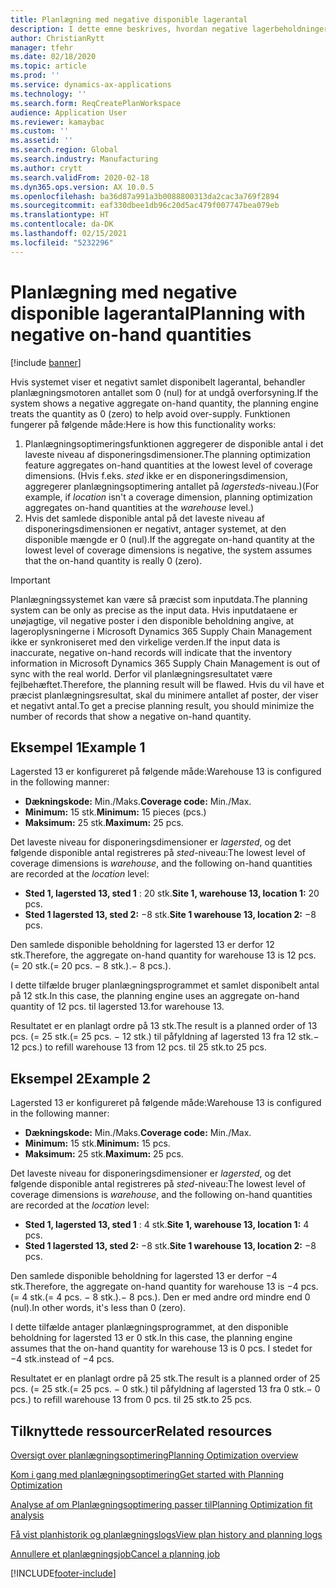```yaml
---
title: Planlægning med negative disponible lagerantal
description: I dette emne beskrives, hvordan negative lagerbeholdninger håndteres, når du bruger planlægningsoptimering.
author: ChristianRytt
manager: tfehr
ms.date: 02/18/2020
ms.topic: article
ms.prod: ''
ms.service: dynamics-ax-applications
ms.technology: ''
ms.search.form: ReqCreatePlanWorkspace
audience: Application User
ms.reviewer: kamaybac
ms.custom: ''
ms.assetid: ''
ms.search.region: Global
ms.search.industry: Manufacturing
ms.author: crytt
ms.search.validFrom: 2020-02-18
ms.dyn365.ops.version: AX 10.0.5
ms.openlocfilehash: ba36d87a991a3b0088800313da2cac3a769f2894
ms.sourcegitcommit: eaf330dbee1db96c20d5ac479f007747bea079eb
ms.translationtype: HT
ms.contentlocale: da-DK
ms.lasthandoff: 02/15/2021
ms.locfileid: "5232296"
---
```

# <a name="planning-with-negative-on-hand-quantities"></a><span data-ttu-id="d49d7-103">Planlægning med negative disponible lagerantal</span><span class="sxs-lookup"><span data-stu-id="d49d7-103">Planning with negative on-hand quantities</span></span>

[!include [banner](../../includes/banner.md)]

<span data-ttu-id="d49d7-104">Hvis systemet viser et negativt samlet disponibelt lagerantal, behandler planlægningsmotoren antallet som 0 (nul) for at undgå overforsyning.</span><span class="sxs-lookup"><span data-stu-id="d49d7-104">If the system shows a negative aggregate on-hand quantity, the planning engine treats the quantity as 0 (zero) to help avoid over-supply.</span></span> <span data-ttu-id="d49d7-105">Funktionen fungerer på følgende måde:</span><span class="sxs-lookup"><span data-stu-id="d49d7-105">Here is how this functionality works:</span></span>

1. <span data-ttu-id="d49d7-106">Planlægningsoptimeringsfunktionen aggregerer de disponible antal i det laveste niveau af disponeringsdimensioner.</span><span class="sxs-lookup"><span data-stu-id="d49d7-106">The planning optimization feature aggregates on-hand quantities at the lowest level of coverage dimensions.</span></span> <span data-ttu-id="d49d7-107">(Hvis f.eks. *sted* ikke er en disponeringsdimension, aggregerer planlægningsoptimering antallet på *lagersteds*-niveau.)</span><span class="sxs-lookup"><span data-stu-id="d49d7-107">(For example, if *location* isn't a coverage dimension, planning optimization aggregates on-hand quantities at the *warehouse* level.)</span></span>
1. <span data-ttu-id="d49d7-108">Hvis det samlede disponible antal på det laveste niveau af disponeringsdimensionen er negativt, antager systemet, at den disponible mængde er 0 (nul).</span><span class="sxs-lookup"><span data-stu-id="d49d7-108">If the aggregate on-hand quantity at the lowest level of coverage dimensions is negative, the system assumes that the on-hand quantity is really 0 (zero).</span></span>

> [!IMPORTANT]
> <span data-ttu-id="d49d7-109">Planlægningssystemet kan være så præcist som inputdata.</span><span class="sxs-lookup"><span data-stu-id="d49d7-109">The planning system can be only as precise as the input data.</span></span> <span data-ttu-id="d49d7-110">Hvis inputdataene er unøjagtige, vil negative poster i den disponible beholdning angive, at lageroplysningerne i Microsoft Dynamics 365 Supply Chain Management ikke er synkroniseret med den virkelige verden.</span><span class="sxs-lookup"><span data-stu-id="d49d7-110">If the input data is inaccurate, negative on-hand records will indicate that the inventory information in Microsoft Dynamics 365 Supply Chain Management is out of sync with the real world.</span></span> <span data-ttu-id="d49d7-111">Derfor vil planlægningsresultatet være fejlbehæftet.</span><span class="sxs-lookup"><span data-stu-id="d49d7-111">Therefore, the planning result will be flawed.</span></span> <span data-ttu-id="d49d7-112">Hvis du vil have et præcist planlægningsresultat, skal du minimere antallet af poster, der viser et negativt antal.</span><span class="sxs-lookup"><span data-stu-id="d49d7-112">To get a precise planning result, you should minimize the number of records that show a negative on-hand quantity.</span></span>

## <a name="example-1"></a><span data-ttu-id="d49d7-113">Eksempel 1</span><span class="sxs-lookup"><span data-stu-id="d49d7-113">Example 1</span></span>

<span data-ttu-id="d49d7-114">Lagersted 13 er konfigureret på følgende måde:</span><span class="sxs-lookup"><span data-stu-id="d49d7-114">Warehouse 13 is configured in the following manner:</span></span>

- <span data-ttu-id="d49d7-115">**Dækningskode:** Min./Maks.</span><span class="sxs-lookup"><span data-stu-id="d49d7-115">**Coverage code:** Min./Max.</span></span>
- <span data-ttu-id="d49d7-116">**Minimum:** 15 stk.</span><span class="sxs-lookup"><span data-stu-id="d49d7-116">**Minimum:** 15 pieces (pcs.)</span></span>
- <span data-ttu-id="d49d7-117">**Maksimum:** 25 stk.</span><span class="sxs-lookup"><span data-stu-id="d49d7-117">**Maximum:** 25 pcs.</span></span>

<span data-ttu-id="d49d7-118">Det laveste niveau for disponeringsdimensioner er *lagersted*, og det følgende disponible antal registreres på *sted*-niveau:</span><span class="sxs-lookup"><span data-stu-id="d49d7-118">The lowest level of coverage dimensions is *warehouse*, and the following on-hand quantities are recorded at the *location* level:</span></span>

- <span data-ttu-id="d49d7-119">**Sted 1, lagersted 13, sted 1** : 20 stk.</span><span class="sxs-lookup"><span data-stu-id="d49d7-119">**Site 1, warehouse 13, location 1:** 20 pcs.</span></span>
- <span data-ttu-id="d49d7-120">**Sted 1 lagersted 13, sted 2:** &minus;8 stk.</span><span class="sxs-lookup"><span data-stu-id="d49d7-120">**Site 1 warehouse 13, location 2:** &minus;8 pcs.</span></span>

<span data-ttu-id="d49d7-121">Den samlede disponible beholdning for lagersted 13 er derfor 12 stk.</span><span class="sxs-lookup"><span data-stu-id="d49d7-121">Therefore, the aggregate on-hand quantity for warehouse 13 is 12 pcs.</span></span> <span data-ttu-id="d49d7-122">(= 20 stk.</span><span class="sxs-lookup"><span data-stu-id="d49d7-122">(= 20 pcs.</span></span> <span data-ttu-id="d49d7-123">&minus; 8 stk.).</span><span class="sxs-lookup"><span data-stu-id="d49d7-123">&minus; 8 pcs.).</span></span>

<span data-ttu-id="d49d7-124">I dette tilfælde bruger planlægningsprogrammet et samlet disponibelt antal på 12 stk.</span><span class="sxs-lookup"><span data-stu-id="d49d7-124">In this case, the planning engine uses an aggregate on-hand quantity of 12 pcs.</span></span> <span data-ttu-id="d49d7-125">til lagersted 13.</span><span class="sxs-lookup"><span data-stu-id="d49d7-125">for warehouse 13.</span></span>

<span data-ttu-id="d49d7-126">Resultatet er en planlagt ordre på 13 stk.</span><span class="sxs-lookup"><span data-stu-id="d49d7-126">The result is a planned order of 13 pcs.</span></span> <span data-ttu-id="d49d7-127">(= 25 stk.</span><span class="sxs-lookup"><span data-stu-id="d49d7-127">(= 25 pcs.</span></span> <span data-ttu-id="d49d7-128">&minus; 12 stk.) til påfyldning af lagersted 13 fra 12 stk.</span><span class="sxs-lookup"><span data-stu-id="d49d7-128">&minus; 12 pcs.) to refill warehouse 13 from 12 pcs.</span></span> <span data-ttu-id="d49d7-129">til 25 stk.</span><span class="sxs-lookup"><span data-stu-id="d49d7-129">to 25 pcs.</span></span>

## <a name="example-2"></a><span data-ttu-id="d49d7-130">Eksempel 2</span><span class="sxs-lookup"><span data-stu-id="d49d7-130">Example 2</span></span>

<span data-ttu-id="d49d7-131">Lagersted 13 er konfigureret på følgende måde:</span><span class="sxs-lookup"><span data-stu-id="d49d7-131">Warehouse 13 is configured in the following manner:</span></span>

- <span data-ttu-id="d49d7-132">**Dækningskode:** Min./Maks.</span><span class="sxs-lookup"><span data-stu-id="d49d7-132">**Coverage code:** Min./Max.</span></span>
- <span data-ttu-id="d49d7-133">**Minimum:** 15 stk.</span><span class="sxs-lookup"><span data-stu-id="d49d7-133">**Minimum:** 15 pcs.</span></span>
- <span data-ttu-id="d49d7-134">**Maksimum:** 25 stk.</span><span class="sxs-lookup"><span data-stu-id="d49d7-134">**Maximum:** 25 pcs.</span></span>

<span data-ttu-id="d49d7-135">Det laveste niveau for disponeringsdimensioner er *lagersted*, og det følgende disponible antal registreres på *sted*-niveau:</span><span class="sxs-lookup"><span data-stu-id="d49d7-135">The lowest level of coverage dimensions is *warehouse*, and the following on-hand quantities are recorded at the *location* level:</span></span>

- <span data-ttu-id="d49d7-136">**Sted 1, lagersted 13, sted 1** : 4 stk.</span><span class="sxs-lookup"><span data-stu-id="d49d7-136">**Site 1, warehouse 13, location 1:** 4 pcs.</span></span>
- <span data-ttu-id="d49d7-137">**Sted 1 lagersted 13, sted 2:** &minus;8 stk.</span><span class="sxs-lookup"><span data-stu-id="d49d7-137">**Site 1 warehouse 13, location 2:** &minus;8 pcs.</span></span>

<span data-ttu-id="d49d7-138">Den samlede disponible beholdning for lagersted 13 er derfor &minus;4 stk.</span><span class="sxs-lookup"><span data-stu-id="d49d7-138">Therefore, the aggregate on-hand quantity for warehouse 13 is &minus;4 pcs.</span></span> <span data-ttu-id="d49d7-139">(= 4 stk.</span><span class="sxs-lookup"><span data-stu-id="d49d7-139">(= 4 pcs.</span></span> <span data-ttu-id="d49d7-140">&minus; 8 stk.).</span><span class="sxs-lookup"><span data-stu-id="d49d7-140">&minus; 8 pcs.).</span></span> <span data-ttu-id="d49d7-141">Den er med andre ord mindre end 0 (nul).</span><span class="sxs-lookup"><span data-stu-id="d49d7-141">In other words, it's less than 0 (zero).</span></span>

<span data-ttu-id="d49d7-142">I dette tilfælde antager planlægningsprogrammet, at den disponible beholdning for lagersted 13 er 0 stk.</span><span class="sxs-lookup"><span data-stu-id="d49d7-142">In this case, the planning engine assumes that the on-hand quantity for warehouse 13 is 0 pcs.</span></span> <span data-ttu-id="d49d7-143">I stedet for &minus;4 stk.</span><span class="sxs-lookup"><span data-stu-id="d49d7-143">instead of &minus;4 pcs.</span></span>

<span data-ttu-id="d49d7-144">Resultatet er en planlagt ordre på 25 stk.</span><span class="sxs-lookup"><span data-stu-id="d49d7-144">The result is a planned order of 25 pcs.</span></span> <span data-ttu-id="d49d7-145">(= 25 stk.</span><span class="sxs-lookup"><span data-stu-id="d49d7-145">(= 25 pcs.</span></span> <span data-ttu-id="d49d7-146">&minus; 0 stk.) til påfyldning af lagersted 13 fra 0 stk.</span><span class="sxs-lookup"><span data-stu-id="d49d7-146">&minus; 0 pcs.) to refill warehouse 13 from 0 pcs.</span></span> <span data-ttu-id="d49d7-147">til 25 stk.</span><span class="sxs-lookup"><span data-stu-id="d49d7-147">to 25 pcs.</span></span>

## <a name="related-resources"></a><span data-ttu-id="d49d7-148">Tilknyttede ressourcer</span><span class="sxs-lookup"><span data-stu-id="d49d7-148">Related resources</span></span>

[<span data-ttu-id="d49d7-149">Oversigt over planlægningsoptimering</span><span class="sxs-lookup"><span data-stu-id="d49d7-149">Planning Optimization overview</span></span>](planning-optimization-overview.md)

[<span data-ttu-id="d49d7-150">Kom i gang med planlægningsoptimering</span><span class="sxs-lookup"><span data-stu-id="d49d7-150">Get started with Planning Optimization</span></span>](get-started.md)

[<span data-ttu-id="d49d7-151">Analyse af om Planlægningsoptimering passer til</span><span class="sxs-lookup"><span data-stu-id="d49d7-151">Planning Optimization fit analysis</span></span>](planning-optimization-fit-analysis.md)

[<span data-ttu-id="d49d7-152">Få vist planhistorik og planlægningslogs</span><span class="sxs-lookup"><span data-stu-id="d49d7-152">View plan history and planning logs</span></span>](plan-history-logs.md)

[<span data-ttu-id="d49d7-153">Annullere et planlægningsjob</span><span class="sxs-lookup"><span data-stu-id="d49d7-153">Cancel a planning job</span></span>](cancel-planning-job.md)


[!INCLUDE[footer-include](../../../includes/footer-banner.md)]